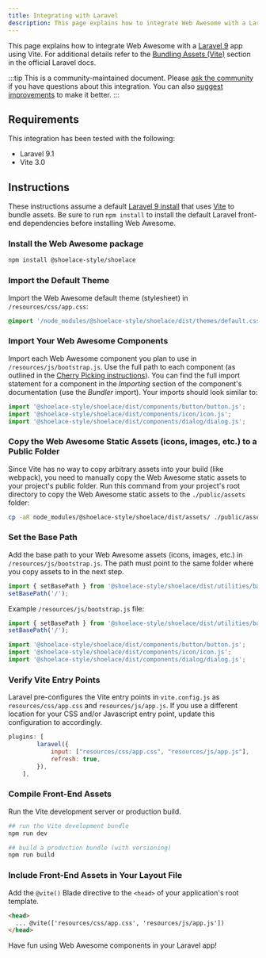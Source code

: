 ```yaml
---
title: Integrating with Laravel
description: This page explains how to integrate Web Awesome with a Laravel app.
---
```


This page explains how to integrate Web Awesome with a [Laravel 9](https://laravel.com) app using Vite. For additional details refer to the [Bundling Assets (Vite)](https://laravel.com/docs/9.x/vite) section in the official Laravel docs.

:::tip
This is a community-maintained document. Please [ask the community](/resources/community) if you have questions about this integration. You can also [suggest improvements](https://github.com/shoelace-style/shoelace/blob/next/docs/tutorials/integrating-with-laravel.md) to make it better.
:::

## Requirements

This integration has been tested with the following:

- Laravel 9.1
- Vite 3.0

## Instructions

These instructions assume a default [Laravel 9 install](https://laravel.com/docs/9.x/installation) that uses [Vite](https://vitejs.dev/) to bundle assets.
Be sure to run `npm install` to install the default Laravel front-end dependencies before installing Web Awesome.

### Install the Web Awesome package

```bash
npm install @shoelace-style/shoelace
```

### Import the Default Theme

Import the Web Awesome default theme (stylesheet) in `/resources/css/app.css`:

```css
@import '/node_modules/@shoelace-style/shoelace/dist/themes/default.css';
```

### Import Your Web Awesome Components

Import each Web Awesome component you plan to use in `/resources/js/bootstrap.js`. Use the full path to each component (as outlined in the [Cherry Picking instructions](https://shoelace.style/getting-started/installation#cherry-picking)). You can find the full import statement for a component in the _Importing_ section of the component's documentation (use the _Bundler_ import). Your imports should look similar to:

```js
import '@shoelace-style/shoelace/dist/components/button/button.js';
import '@shoelace-style/shoelace/dist/components/icon/icon.js';
import '@shoelace-style/shoelace/dist/components/dialog/dialog.js';
```

### Copy the Web Awesome Static Assets (icons, images, etc.) to a Public Folder

Since Vite has no way to copy arbitrary assets into your build (like webpack), you need to manually copy the Web Awesome static assets to your project's public folder. Run this command from your project's root directory to copy the Web Awesome static assets to the `./public/assets` folder:

```sh
cp -aR node_modules/@shoelace-style/shoelace/dist/assets/ ./public/assets
```

### Set the Base Path

Add the base path to your Web Awesome assets (icons, images, etc.) in `/resources/js/bootstrap.js`. The path must point to the same folder where you copy assets to in the next step.

```js
import { setBasePath } from '@shoelace-style/shoelace/dist/utilities/base-path.js';
setBasePath('/');
```

Example `/resources/js/bootstrap.js` file:

```js
import { setBasePath } from '@shoelace-style/shoelace/dist/utilities/base-path.js';
setBasePath('/');

import '@shoelace-style/shoelace/dist/components/button/button.js';
import '@shoelace-style/shoelace/dist/components/icon/icon.js';
import '@shoelace-style/shoelace/dist/components/dialog/dialog.js';
```

### Verify Vite Entry Points

Laravel pre-configures the Vite entry points in `vite.config.js` as `resources/css/app.css` and `resources/js/app.js`. If you use a different location for your CSS and/or Javascript entry point, update this configuration to accordingly.

```js
plugins: [
        laravel({
            input: ["resources/css/app.css", "resources/js/app.js"],
            refresh: true,
        }),
    ],
```

### Compile Front-End Assets

Run the Vite development server or production build.

```bash
## run the Vite development bundle
npm run dev

## build a production bundle (with versioning)
npm run build
```

### Include Front-End Assets in Your Layout File

Add the `@vite()` Blade directive to the `<head>` of your application's root template.

```html
<head>
  ... @vite(['resources/css/app.css', 'resources/js/app.js'])
</head>
```

Have fun using Web Awesome components in your Laravel app!
